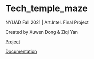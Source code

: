 # Tech_temple_maze
NYUAD Fall 2021 | Art.Intel. Final Project

Created by Xuwen Dong & Ziqi Yan

[Project](https://lydiayan628.github.io/Tech_temple_maze/)

[Documentation](https://docs.google.com/document/d/1g11geRY2o8b4xAxZnGaT849eyUe3P3drp_IMGUaVxDY/edit?usp=sharing)
